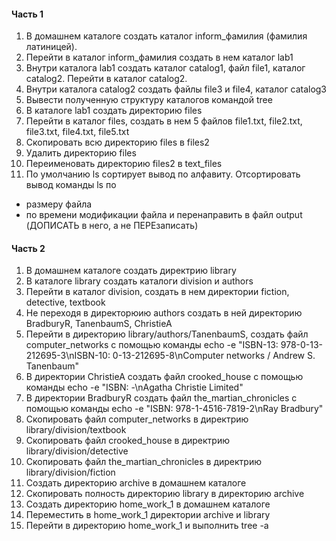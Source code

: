 #### Часть 1
1) В домашнем каталоге создать каталог inform_фамилия (фамилия латиницей).
2) Перейти в каталог inform_фамилия создать в нем каталог lab1
3) Внутри каталога lab1 создать каталог catalog1, файл file1, каталог catalog2. Перейти в каталог catalog2.
4) Внутри каталога catalog2 создать файлы file3 и file4, каталог catalog3
5) Вывести полученную структуру каталогов командой tree
6) В каталоге lab1 создать директорию files
7) Перейти в каталог files, создать в нем 5 файлов file1.txt, file2.txt, file3.txt, file4.txt, file5.txt
8) Cкопировать всю директорию files в files2
9) Удалить директорию files
10) Переименовать директорию files2 в text_files
11) По умолчанию ls сортирует вывод по алфавиту. Отсортировать вывод команды ls по
- размеру файла
- по времени модификации файла
и перенаправить в файл output (ДОПИСАТЬ в него, а не ПЕРЕзаписать)
#### Часть 2
1) В домашнем каталоге создать директрию library
2) В каталоге library создать каталоги division и authors
3) Перейти в каталог division, создать в нем директории fiction, detective, textbook
4) Не переходя в директорюию authors создать в ней директорию BradburyR, TanenbaumS, ChristieA
5) Перейти в директорию library/authors/TanenbaumS, создать файл computer_networks с помощью команды echo -e "ISBN-13: 978-0-13-212695-3\nISBN-10: 0-13-212695-8\nComputer networks / Andrew S. Tanenbaum"
6) В директории ChristieA создать файл crooked_house с помощью команды echo -e "ISBN: -\nAgatha Christie Limited"
7) В директории BradburyR создать файл the_martian_chronicles с помощью команды echo -e "ISBN: 978-1-4516-7819-2\nRay Bradbury"
8) Скопировать файл computer_networks в директрию library/division/textbook
9) Скопировать файл crooked_house в директрию library/division/detective
10) Скопировать файл the_martian_chronicles в директрию library/division/fiction
11) Создать директорию archive в домашнем каталоге
12) Скопировать полность директорию library в директорию archive
13) Создать директорию home_work_1 в домашнем каталоге
14) Переместить в home_work_1 директории archive и library
15) Перейти в директорию home_work_1 и выполнить tree -a
